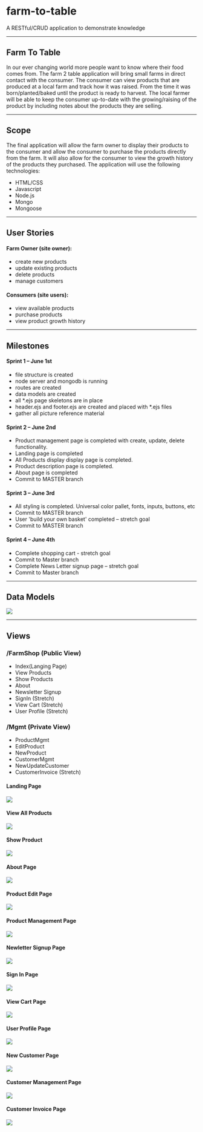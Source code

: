 # farm-to-table
A RESTful/CRUD application to demonstrate knowledge
<hr>
<h2>Farm To Table</h2>
In our ever changing world more people want to know where their food comes from.  The farm 2 table application will bring small farms in direct contact with the consumer.  The consumer can view products that are produced at a local farm and track how it was raised.  From the time it was born/planted/baked until the product is ready to harvest. The local farmer will be able to keep the consumer up-to-date with the growing/raising of the product by including notes about the products they are selling.
<hr>
<h2>Scope</h2>
The final application will allow the farm owner to display their products to the consumer and allow the consumer to purchase the products directly from the farm. It will also allow for the consumer to view the growth history of the products they purchased. The application will use the following technologies:
<ul>
  <li>HTML/CSS</li>
  <li>Javascript</li>
  <li>Node.js</li>
  <li>Mongo</li>
  <li>Mongoose</li>
</ul>
<hr>
<h2>User Stories</h2>
  <h4>Farm Owner (site owner):</h4>
  <ul>
    <li>create new products</li>
    <li>update existing products</li>
    <li>delete products</li>
    <li>manage customers</li>
  </ul>
  <h4>Consumers (site users):</h4>
  <ul>
    <li>view available products</li>
    <li>purchase products</li>
    <li>view product growth history</li>
  </ul>
<hr>
<h2>Milestones</h2>
  <h4>Sprint 1 – June 1st</h4>
  <ul>
    <li>file structure is created</li>
    <li>node server and mongodb is running</li>
    <li>routes are created</li>
    <li>data models are created</li>
    <li>all *.ejs page skeletons are in place</li>
    <li>header.ejs and footer.ejs are created and placed with *.ejs files</li>
    <li>gather all picture reference material</li>
  </ul>
  <h4>Sprint 2 – June 2nd</h4>
  <ul>
    <li>Product management page is completed with create, update, delete functionality.</li>
    <li>Landing page is completed</li>
    <li>All Products display display page is completed.</li>
    <li>Product description page is completed.</li>
    <li>About page is completed</li>
    <li>Commit to MASTER branch</li>
  </ul>
  <h4>Sprint 3 – June 3rd </h4>
  <ul>
    <li>All styling is completed.  Universal color pallet, fonts, inputs, buttons, etc</li>
    <li>Commit to MASTER branch</li>
    <li>User 'build your own basket' completed – stretch goal</li>
    <li>Commit to MASTER branch</li>
  </ul>
  <h4>Sprint 4 – June 4th </h4>
  <ul>
    <li>Complete shopping cart - stretch goal</li>
    <li>Commit to Master branch</li>
    <li>Complete News Letter signup page – stretch goal</li>
    <li>Commit to Master branch</li>
  </ul>
<hr>
<h2>Data Models</h2>
<img src="https://git.generalassemb.ly/JeffJackson/farm-to-table/blob/master/images/dataModels2.png">
<hr>
<h2>Views</h2>
<h3>/FarmShop (Public View)</h3>
<ul>
  <li>Index(Langing Page)</li>
  <li>View Products</li>
  <li>Show Products</li>
  <li>About</li>
  <li>Newsletter Signup</li>
  <li>SignIn (Stretch)</li>
  <li>View Cart (Stretch)</li>
  <li>User Profile (Stretch)</li>
</ul>
<h3>/Mgmt (Private View)</h3>
<ul>
  <li>ProductMgmt</li>
  <li>EditProduct</li>
  <li>NewProduct</li>
  <li>CustomerMgmt</li>
  <li>NewUpdateCustomer</li>
  <li>CustomerInvoice (Stretch)</li>
</ul>
<h4>Landing Page</h4>
<img src="https://git.generalassemb.ly/JeffJackson/farm-to-table/blob/master/images/LandingPage.png">
<h4>View All Products</h4>
<img src="https://git.generalassemb.ly/JeffJackson/farm-to-table/blob/master/images/AllProducts.png">
<h4>Show Product</h4>
<img src="https://git.generalassemb.ly/JeffJackson/farm-to-table/blob/master/images/ShowPage.png">
<h4>About Page</h4>
<img src="https://git.generalassemb.ly/JeffJackson/farm-to-table/blob/master/images/AboutPage.png">
<h4>Product Edit Page</h4>
<img src="https://git.generalassemb.ly/JeffJackson/farm-to-table/blob/master/images/EditPage.png">
<h4>Product Management Page</h4>
<img src="https://git.generalassemb.ly/JeffJackson/farm-to-table/blob/master/images/ProductMgmt.png">
<h4>Newletter Signup Page</h4>
<img src="https://git.generalassemb.ly/JeffJackson/farm-to-table/blob/master/images/Newletter.png">
<h4>Sign In Page</h4>
<img src="https://git.generalassemb.ly/JeffJackson/farm-to-table/blob/master/images/SignIn.png">
<h4>View Cart Page</h4>
<img src="https://git.generalassemb.ly/JeffJackson/farm-to-table/blob/master/images/UserView.png">
<h4>User Profile Page</h4>
<img src="https://git.generalassemb.ly/JeffJackson/farm-to-table/blob/master/images/ProfilePage.png">
<h4>New Customer Page</h4>
<img src="https://git.generalassemb.ly/JeffJackson/farm-to-table/blob/master/images/NewCustomer.png">
<h4>Customer Management Page</h4>
<img src="https://git.generalassemb.ly/JeffJackson/farm-to-table/blob/master/images/CustomerMgmt.png">
<h4>Customer Invoice Page</h4>
<img src="https://git.generalassemb.ly/JeffJackson/farm-to-table/blob/master/images/CustomerInvoice.png">
